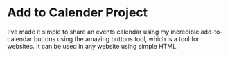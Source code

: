 # Add to Calender Project

<p>

I've made it simple to share an events calendar using my incredible add-to-calendar buttons using the amazing buttons tool, which is a tool for websites.
It can be used in any website using simple HTML.
</p>